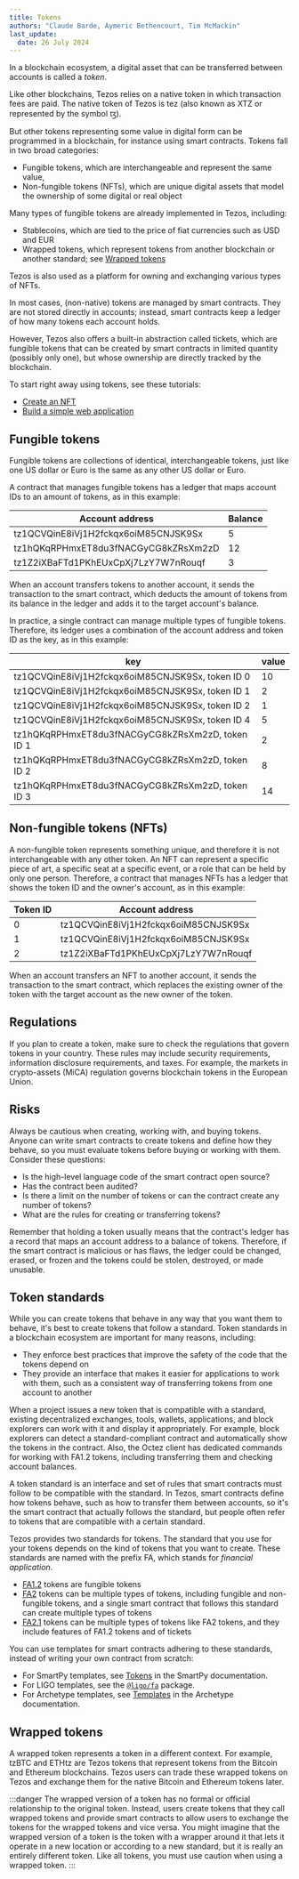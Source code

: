 ```yaml
---
title: Tokens
authors: "Claude Barde, Aymeric Bethencourt, Tim McMackin"
last_update:
  date: 26 July 2024
---
```


In a blockchain ecosystem, a digital asset that can be transferred between accounts is called a _token_.

Like other blockchains, Tezos relies on a native token in which transaction fees are paid.
The native token of Tezos is tez (also known as XTZ or represented by the symbol ꜩ).

But other tokens representing some value in digital form can be programmed in a blockchain, for instance using smart contracts.
Tokens fall in two broad categories:

- Fungible tokens, which are interchangeable and represent the same value,
- Non-fungible tokens (NFTs), which are unique digital assets that model the ownership of some digital or real object

Many types of fungible tokens are already implemented in Tezos, including:

- Stablecoins, which are tied to the price of fiat currencies such as USD and EUR
- Wrapped tokens, which represent tokens from another blockchain or another standard; see [Wrapped tokens](#wrapped-tokens)

Tezos is also used as a platform for owning and exchanging various types of NFTs.

In most cases, (non-native) tokens are managed by smart contracts.
They are not stored directly in accounts; instead, smart contracts keep a ledger of how many tokens each account holds.

However, Tezos also offers a built-in abstraction called tickets, which are fungible tokens that can be created by smart contracts in limited quantity (possibly only one), but whose ownership are directly tracked by the blockchain.

To start right away using tokens, see these tutorials:

- [Create an NFT](/tutorials/create-an-nft)
- [Build a simple web application](/tutorials/build-your-first-app)

## Fungible tokens

Fungible tokens are collections of identical, interchangeable tokens, just like one US dollar or Euro is the same as any other US dollar or Euro.

A contract that manages fungible tokens has a ledger that maps account IDs to an amount of tokens, as in this example:

Account address | Balance
--- | ---
tz1QCVQinE8iVj1H2fckqx6oiM85CNJSK9Sx | 5
tz1hQKqRPHmxET8du3fNACGyCG8kZRsXm2zD | 12
tz1Z2iXBaFTd1PKhEUxCpXj7LzY7W7nRouqf | 3

When an account transfers tokens to another account, it sends the transaction to the smart contract, which deducts the amount of tokens from its balance in the ledger and adds it to the target account's balance.

In practice, a single contract can manage multiple types of fungible tokens.
Therefore, its ledger uses a combination of the account address and token ID as the key, as in this example:

key | value
--- | ---
tz1QCVQinE8iVj1H2fckqx6oiM85CNJSK9Sx, token ID 0 | 10
tz1QCVQinE8iVj1H2fckqx6oiM85CNJSK9Sx, token ID 1 | 2
tz1QCVQinE8iVj1H2fckqx6oiM85CNJSK9Sx, token ID 2 | 1
tz1QCVQinE8iVj1H2fckqx6oiM85CNJSK9Sx, token ID 4 | 5
tz1hQKqRPHmxET8du3fNACGyCG8kZRsXm2zD, token ID 1 | 2
tz1hQKqRPHmxET8du3fNACGyCG8kZRsXm2zD, token ID 2 | 8
tz1hQKqRPHmxET8du3fNACGyCG8kZRsXm2zD, token ID 3 | 14

## Non-fungible tokens (NFTs)

A non-fungible token represents something unique, and therefore it is not interchangeable with any other token.
An NFT can represent a specific piece of art, a specific seat at a specific event, or a role that can be held by only one person.
Therefore, a contract that manages NFTs has a ledger that shows the token ID and the owner's account, as in this example:

Token ID | Account address
--- | ---
0 | tz1QCVQinE8iVj1H2fckqx6oiM85CNJSK9Sx
1 | tz1QCVQinE8iVj1H2fckqx6oiM85CNJSK9Sx
2 | tz1Z2iXBaFTd1PKhEUxCpXj7LzY7W7nRouqf

When an account transfers an NFT to another account, it sends the transaction to the smart contract, which replaces the existing owner of the token with the target account as the new owner of the token.

## Regulations

If you plan to create a token, make sure to check the regulations that govern tokens in your country.
These rules may include security requirements, information disclosure requirements, and taxes.
For example, the markets in crypto-assets (MiCA) regulation governs blockchain tokens in the European Union.

## Risks

Always be cautious when creating, working with, and buying tokens.
Anyone can write smart contracts to create tokens and define how they behave, so you must evaluate tokens before buying or working with them.
Consider these questions:

- Is the high-level language code of the smart contract open source?
- Has the contract been audited?
- Is there a limit on the number of tokens or can the contract create any number of tokens?
- What are the rules for creating or transferring tokens?

Remember that holding a token usually means that the contract's ledger has a record that maps an account address to a balance of tokens.
Therefore, if the smart contract is malicious or has flaws, the ledger could be changed, erased, or frozen and the tokens could be stolen, destroyed, or made unusable.

## Token standards

While you can create tokens that behave in any way that you want them to behave, it's best to create tokens that follow a standard.
Token standards in a blockchain ecosystem are important for many reasons, including:

- They enforce best practices that improve the safety of the code that the tokens depend on
- They provide an interface that makes it easier for applications to work with them, such as a consistent way of transferring tokens from one account to another

When a project issues a new token that is compatible with a standard, existing decentralized exchanges, tools, wallets, applications, and block explorers can work with it and display it appropriately.
For example, block explorers can detect a standard-compliant contract and automatically show the tokens in the contract.
Also, the Octez client has dedicated commands for working with FA1.2 tokens, including transferring them and checking account balances.

A token standard is an interface and set of rules that smart contracts must follow to be compatible with the standard.
In Tezos, smart contracts define how tokens behave, such as how to transfer them between accounts, so it's the smart contract that actually follows the standard, but people often refer to tokens that are compatible with a certain standard.

Tezos provides two standards for tokens.
The standard that you use for your tokens depends on the kind of tokens that you want to create.
These standards are named with the prefix FA, which stands for _financial application_.

- [FA1.2](/architecture/tokens/FA1.2) tokens are fungible tokens
- [FA2](/architecture/tokens/FA2) tokens can be multiple types of tokens, including fungible and non-fungible tokens, and a single smart contract that follows this standard can create multiple types of tokens
- [FA2.1](/architecture/tokens/FA2.1) tokens can be multiple types of tokens like FA2 tokens, and they include features of FA1.2 tokens and of tickets

You can use templates for smart contracts adhering to these standards, instead of writing your own contract from scratch:

- For SmartPy templates, see [Tokens](https://smartpy.io/guides/tokens/) in the SmartPy documentation.
- For LIGO templates, see the [`@ligo/fa`](https://packages.ligolang.org/package/@ligo/fa) package.
- For Archetype templates, see [Templates](https://archetype-lang.org/docs/templates/overview/) in the Archetype documentation.

## Wrapped tokens

A wrapped token represents a token in a different context.
For example, tzBTC and ETHtz are Tezos tokens that represent tokens from the Bitcoin and Ethereum blockchains.
Tezos users can trade these wrapped tokens on Tezos and exchange them for the native Bitcoin and Ethereum tokens later.

:::danger
The wrapped version of a token has no formal or official relationship to the original token.
Instead, users create tokens that they call wrapped tokens and provide smart contracts to allow users to exchange the tokens for the wrapped tokens and vice versa.
You might imagine that the wrapped version of a token is the token with a wrapper around it that lets it operate in a new location or according to a new standard, but it is really an entirely different token.
Like all tokens, you must use caution when using a wrapped token.
:::
